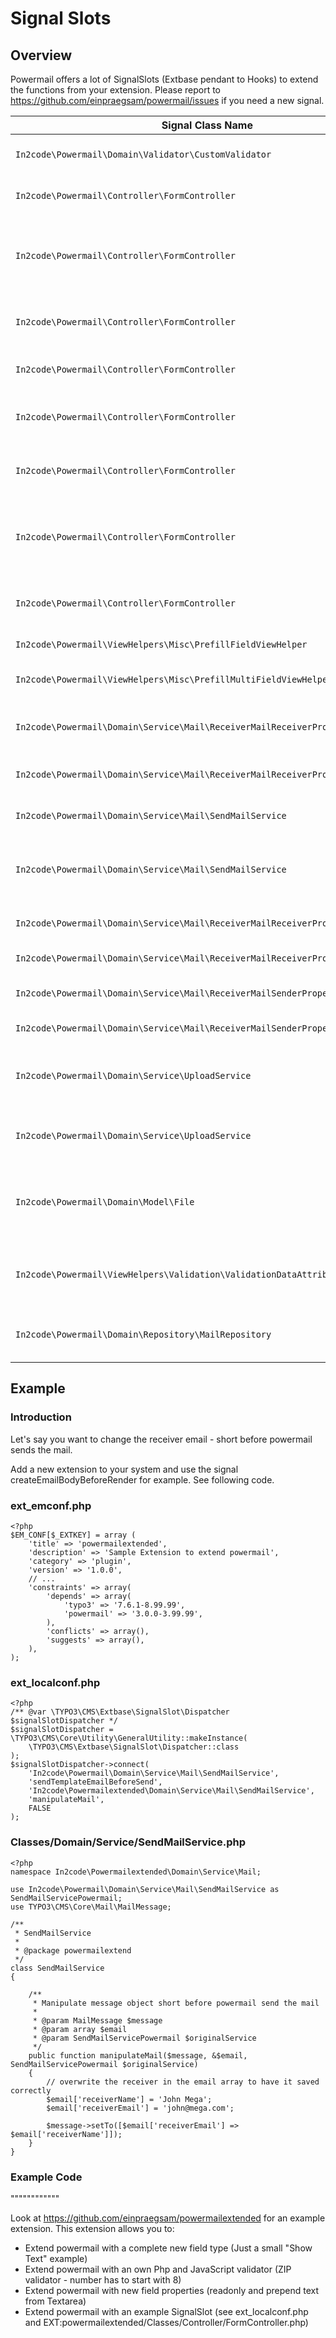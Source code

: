 # Signal Slots

## Overview

Powermail offers a lot of SignalSlots (Extbase pendant to Hooks) to
extend the functions from your extension.
Please report to https://github.com/einpraegsam/powermail/issues if you need a new signal.

| Signal Class Name                                                             | Signal Name                        | Located in Method                 | Passed arguments                                  | Description                                                                                   |
|-------------------------------------------------------------------------------|------------------------------------|-----------------------------------|---------------------------------------------------|-----------------------------------------------------------------------------------------------|
| `In2code\Powermail\Domain\Validator\CustomValidator`                          | isValid                            | isValid()                         | $mail, $this                                      | Add your own serverside Validation                                                            |
| `In2code\Powermail\Controller\FormController`                                 | formActionBeforeRenderView         | formAction()                      | $form, $this                                      | Slot is called before the form is rendered                                                    |
| `In2code\Powermail\Controller\FormController`                                 | createActionBeforeRenderView       | createAction()                    | $mail, $hash, $this                               | Slot is called before the mail and answers are persisted and before the emails are sent       |
| `In2code\Powermail\Controller\FormController`                                 | checkIfMailIsAllowedToSave         | createAction()                    | $mail, $isSavingOfMailAllowed, $this              | Slot is called directly before the mail will be persisted                                     |
| `In2code\Powermail\Controller\FormController`                                 | createActionAfterMailDbSaved       | createAction()                    | $mail, $this                                      | Slot is called directly after the mail was persisted                                          |
| `In2code\Powermail\Controller\FormController`                                 | createActionAfterSubmitView        | createAction()                    | $mail, $hash, $this                               | Slot is called after the create message was rendered                                          |
| `In2code\Powermail\Controller\FormController`                                 | confirmationActionBeforeRenderView | confirmationAction()              | $mail, $this                                      | Slot is called before the confirmation view is rendered                                       |
| `In2code\Powermail\Controller\FormController`                                 | optinConfirmActionBeforeRenderView | optinConfirmAction()              | $mail, $hash, $this                               | Slot is called before the optin confirmation view is rendered (only if Double-Opt-In is in use) |
| `In2code\Powermail\Controller\FormController`                                 | initializeObjectSettings           | initializeObject()                | $this, &$settings                                 | Change Settings from Flexform or TypoScript before Action is called                           |
| `In2code\Powermail\ViewHelpers\Misc\PrefillFieldViewHelper`                   | render                             | render()                          | $field, $mail, $default, $this                    | Prefill fields by your own magic                                                              |
| `In2code\Powermail\ViewHelpers\Misc\PrefillMultiFieldViewHelper`              | render                             | render()                          | $field, $mail, $cycle, $default, $this            | Prefill multiple fields by your own magic                                                     |
| `In2code\Powermail\Domain\Service\Mail\ReceiverMailReceiverPropertiesService` | setReceiverEmails                  | setReceiverEmails()               | &$emailArray, $this                               | Manipulate receiver emails short before the mails will be send                                |
| `In2code\Powermail\Domain\Service\Mail\ReceiverMailReceiverPropertiesService` | getReceiverName                    | getReceiverName()                 | &$receiverName, $this                             | Manipulate receiver name when getting it                                                      |
| `In2code\Powermail\Domain\Service\Mail\SendMailService`                       | sendTemplateEmailBeforeSend        | prepareAndSend()                  | $message, &$email, $this                          | Change the message object before sending                                                      |
| `In2code\Powermail\Domain\Service\Mail\SendMailService`                       | createEmailBodyBeforeRender        | createEmailBody()                 | $standaloneView, $email, $this                    | Manipulate standaloneView-object before the mail object will be rendered                      |
| `In2code\Powermail\Domain\Service\Mail\ReceiverMailReceiverPropertiesService` | setReceiverEmails                  | setReceiverEmails()               | &$emailArray, $this                               | Manipulate given receiver email addresses                                                     |
| `In2code\Powermail\Domain\Service\Mail\ReceiverMailReceiverPropertiesService` | getReceiverName                    | getReceiverName()                 | &$receiverName, $this                             | Manipulate given receiver name                                                                |
| `In2code\Powermail\Domain\Service\Mail\ReceiverMailSenderPropertiesService`   | getSenderEmail                     | getSenderEmail()                  | &$senderEmail, $this                              | Manipulate given sender email addresses                                                       |
| `In2code\Powermail\Domain\Service\Mail\ReceiverMailSenderPropertiesService`   | getSenderName                      | getSenderName()                   | &$senderName, $this                               | Manipulate given sender name                                                                  |
| `In2code\Powermail\Domain\Service\UploadService`                              | preflight                          | preflight()                       | $this                                             | Change files from upload-fields before they will be validated, stored and send                |
| `In2code\Powermail\Domain\Service\UploadService`                              | getFiles                           | getFiles()                        | $this                                             | Change files array from upload-fields whenever files will be read                             |
| `In2code\Powermail\Domain\Model\File`                                         | getNewPathAndFilename              | getNewPathAndFilename()           | $pathAndFilename, $this                           | Change path and filename of a single file for uploading, attaching to email or something else |
| `In2code\Powermail\ViewHelpers\Validation\ValidationDataAttributeViewHelper`  | render                             | render()                          | &$additionalAttributes, $field, $iteration, $this | Useful if you want to hook into additionalAttributes and set your own attributes to fields    |
| `In2code\Powermail\Domain\Repository\MailRepository`                          | getVariablesWithMarkersFromMail    | getVariablesWithMarkersFromMail() | &$variables, $mail, $this                         | If you want to register your own markers use this signal                                      |


## Example

### Introduction

Let's say you want to change the receiver email - short before powermail sends the mail.

Add a new extension to your system and use the signal createEmailBodyBeforeRender for example.
See following code.

### ext_emconf.php

```
<?php
$EM_CONF[$_EXTKEY] = array (
    'title' => 'powermailextended',
    'description' => 'Sample Extension to extend powermail',
    'category' => 'plugin',
    'version' => '1.0.0',
    // ...
    'constraints' => array(
        'depends' => array(
            'typo3' => '7.6.1-8.99.99',
            'powermail' => '3.0.0-3.99.99',
        ),
        'conflicts' => array(),
        'suggests' => array(),
    ),
);
```

### ext_localconf.php

```
<?php
/** @var \TYPO3\CMS\Extbase\SignalSlot\Dispatcher $signalSlotDispatcher */
$signalSlotDispatcher = \TYPO3\CMS\Core\Utility\GeneralUtility::makeInstance(
    \TYPO3\CMS\Extbase\SignalSlot\Dispatcher::class
);
$signalSlotDispatcher->connect(
    'In2code\Powermail\Domain\Service\Mail\SendMailService',
    'sendTemplateEmailBeforeSend',
    'In2code\Powermailextended\Domain\Service\Mail\SendMailService',
    'manipulateMail',
    FALSE
);
```

### Classes/Domain/Service/SendMailService.php

```
<?php
namespace In2code\Powermailextended\Domain\Service\Mail;

use In2code\Powermail\Domain\Service\Mail\SendMailService as SendMailServicePowermail;
use TYPO3\CMS\Core\Mail\MailMessage;

/**
 * SendMailService
 *
 * @package powermailextend
 */
class SendMailService
{

    /**
     * Manipulate message object short before powermail send the mail
     *
     * @param MailMessage $message
     * @param array $email
     * @param SendMailServicePowermail $originalService
     */
    public function manipulateMail($message, &$email, SendMailServicePowermail $originalService)
    {
        // overwrite the receiver in the email array to have it saved correctly
        $email['receiverName'] = 'John Mega';
        $email['receiverEmail'] = 'john@mega.com';

        $message->setTo([$email['receiverEmail'] => $email['receiverName']]);
    }
}
```

### Example Code
""""""""""""

Look at https://github.com/einpraegsam/powermailextended for an example extension.
This extension allows you to:

- Extend powermail with a complete new field type (Just a small "Show Text" example)
- Extend powermail with an own Php and JavaScript validator (ZIP validator - number has to start with 8)
- Extend powermail with new field properties (readonly and prepend text from Textarea)
- Extend powermail with an example SignalSlot (see ext_localconf.php and EXT:powermailextended/Classes/Controller/FormController.php)
